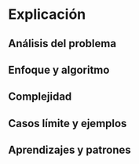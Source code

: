 # Explicación

## Análisis del problema

## Enfoque y algoritmo

## Complejidad

## Casos límite y ejemplos

## Aprendizajes y patrones